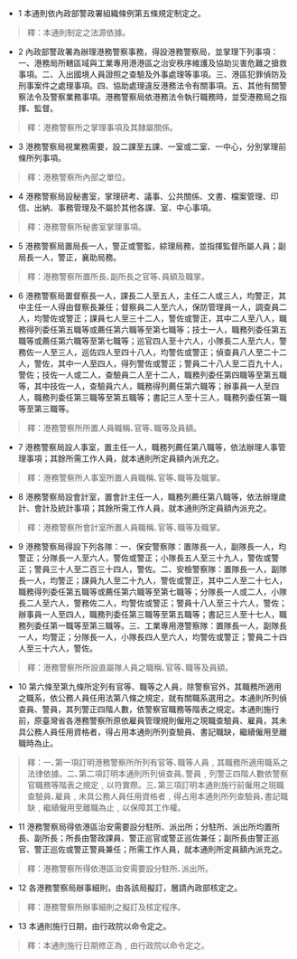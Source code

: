 * 1 本通則依內政部警政署組織條例第五條規定制定之。

> 釋：本通則制定之法源依據。

* 2 內政部警政署為辦理港務警察事務，得設港務警察局，並掌理下列事項：一、港務局所轄區域與工業專用港港區之治安秩序維護及協助災害危難之搶救事項。二、入出國境人員證照之查驗及外事處理等事項。三、港區犯罪偵防及刑事案件之處理事項。四、協助處理違反港務法令有關事項。五、其他有關警察法令及警察業務事項。港務警察局依港務法令執行職務時，並受港務局之指揮、監督。

> 釋：港務警察所之掌理事項及其隸屬關係。

* 3 港務警察局視業務需要，設二課至五課、一室或二室、一中心，分別掌理前條所列事項。

> 釋：港務警察所內部之單位。

* 4 港務警察局設秘書室，掌理研考、議事、公共關係、文書、檔案管理、印信、出納、事務管理及不屬於其他各課、室、中心事項。

> 釋：港務警察所秘書室掌理事項。

* 5 港務警察局置局長一人，警正或警監，綜理局務，並指揮監督所屬人員；副局長一人，警正，襄助局務。

> 釋：港務警察所置所長､副所長之官等､員額及職掌。

* 6 港務警察局置督察長一人，課長二人至五人，主任二人或三人，均警正，其中主任一人得由督察長兼任；督察員二人至六人，保防管理員一人，調查員二人，均警佐或警正；課員七人至三十二人，警佐或警正，其中二人至八人，職務得列委任第五職等或薦任第六職等至第七職等；技士一人，職務列委任第五職等或薦任第六職等至第七職等；巡官四人至十六人，小隊長二人至六人，警務佐一人至三人，巡佐四人至四十八人，均警佐或警正；偵查員八人至二十二人，警佐，其中一人至四人，得列警佐或警正；警員二十八人至二百九十人，警佐；技佐一人或二人，查驗員二人至十二人，職務列委任第四職等至第五職等，其中技佐一人，查驗員六人，職務得列薦任第六職等；辦事員一人至四人，職務列委任第三職等至第五職等；書記三人至十三人，職務列委任第一職等至第三職等。

> 釋：港務警察所所置人員職稱､官等､職等及員額。

* 7 港務警察局設人事室，置主任一人，職務列薦任第八職等，依法辦理人事管理事項；其餘所需工作人員，就本通則所定員額內派充之。

> 釋：港務警察所人事室所置人員職稱､官等､職等及職掌。

* 8 港務警察局設會計室，置會計主任一人，職務列薦任第八職等，依法辦理歲計、會計及統計事項；其餘所需工作人員，就本通則所定員額內派充之。

> 釋：港務警察所會計室所置人員職稱､官等､職等及職掌。

* 9 港務警察局得設下列各隊：一、保安警察隊：置隊長一人，副隊長一人，均警正；分隊長一人至六人，警佐或警正；小隊長五人至三十九人，警佐或警正；警員三十人至二百三十四人，警佐。二、安檢警察隊：置隊長一人，副隊長一人，均警正；課員九人至二十九人，警佐或警正，其中二人至二十七人，職務得列委任第五職等或薦任第六職等至第七職等；分隊長一人或二人，小隊長二人至六人，警務佐二人，均警佐或警正；警員十八人至三十六人，警佐；辦事員一人至四人，職務列委任第三職等至第五職等；書記三人至十七人，職務列委任第一職等至第三職等。三、工業專用港警察隊：置隊長一人，副隊長一人，均警正；分隊長一人，小隊長四人至六人，均警佐或警正；警員二十四人至三十六人，警佐。

> 釋：港務警察所所設直屬隊人員之職稱､官等､職等及員額。

* 10 第六條至第九條所定列有官等、職等之人員，除警察官外，其職務所適用之職系，依公務人員任用法第八條之規定，就有關職系選用之。本通則所列偵查員、警員，其列警正四階人數，依警察官職務等階表之規定。本通則施行前，原臺灣省各港務警察所原依雇員管理規則僱用之現職查驗員、雇員，其未具公務人員任用資格者，得占用本通則所列查驗員、書記職缺，繼續僱用至離職時為止。

> 釋：一､第一項訂明港務警察所所列有官等､職等人員﹐其職務所適用職系之法律依據。二､第二項訂明本通則所列偵查員､警員﹐列警正四階人數依警察官職務等階表之規定﹐以符實際。三､第三項訂明本通則施行前僱用之現職查驗員､雇員﹐未具公務人員任用資格者﹐得占用本通則所列查驗員､書記職缺﹐繼續僱用至離職為止﹐以保障其工作權。

* 11 港務警察局得依港區治安需要設分駐所、派出所；分駐所、派出所均置所長、副所長；所長由警政課員、警正巡官或警正巡佐兼任；副所長由警正巡官、警正巡佐或警正警員兼任；所需工作人員，就本通則所定員額內派充之。

> 釋：港務警察所得依港區治安需要設分駐所､派出所。

* 12 各港務警察局辦事細則，由各該局擬訂，層請內政部核定之。

> 釋：港務警察所辦事細則之擬訂及核定程序。

* 13 本通則施行日期，由行政院以命令定之。

> 釋：本通則施行日期修正為﹐由行政院以命令定之。

